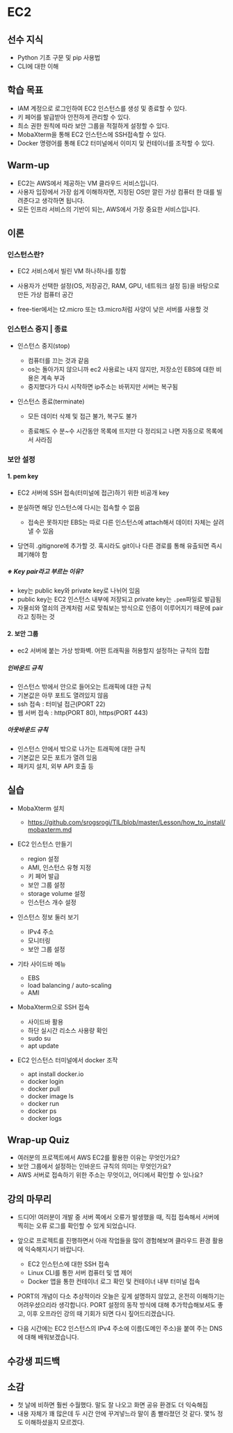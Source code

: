 # EC2



## 선수 지식

- Python 기초 구문 및 pip 사용법
- CLI에 대한 이해



## 학습 목표

- IAM 계정으로 로그인하여 EC2 인스턴스를 생성 및 종료할 수 있다.
- 키 페어를 발급받아 안전하게 관리할 수 있다.
- 최소 권한 원칙에 따라 보안 그룹을 적절하게 설정할 수 있다.
- MobaXterm을 통해 EC2 인스턴스에 SSH접속할 수 있다.
- Docker 명령어를 통해 EC2 터미널에서 이미지 및 컨테이너를 조작할 수 있다.



## Warm-up

- EC2는 AWS에서 제공하는 VM 클라우드 서비스입니다.
- 사용자 입장에서 가장 쉽게 이해하자면, 지정된 OS만 깔린 가상 컴퓨터 한 대를 빌려준다고 생각하면 됩니다.
- 모든 인프라 서비스의 기반이 되는, AWS에서 가장 중요한 서비스입니다.



## 이론



### 인스턴스란?

- EC2 서비스에서 빌린 VM 하나하나를 칭함

- 사용자가 선택한 설정(OS, 저장공간, RAM, GPU, 네트워크 설정 등)을 바탕으로 만든 가상 컴퓨터 공간

- free-tier에서는 t2.micro 또는 t3.micro처럼 사양이 낮은 서버를 사용할 것



### 인스턴스 중지 | 종료

- 인스턴스 중지(stop)
  - 컴퓨터를 끄는 것과 같음
  - os는 돌아가지 않으니까 ec2 사용료는 내지 않지만, 저장소인 EBS에 대한 비용은 계속 부과
  - 중지했다가 다시 시작하면 ip주소는 바뀌지만 서버는 복구됨

- 인스턴스 종료(terminate)

  - 모든 데이터 삭제 및 접근 불가, 복구도 불가


  - 종료해도 수 분~수 시간동안 목록에 뜨지만 다 정리되고 나면 자동으로 목록에서 사라짐



### 보안 설정

#### 1. pem key

- EC2 서버에 SSH 접속(터미널에 접근)하기 위한 비공개 key
- 분실하면 해당 인스턴스에 다시는 접속할 수 없음
  - 접속은 못하지만 EBS는 따로 다른 인스턴스에 attach해서 데이터 자체는 살려낼 수 있음

- 당연히 .gitignore에 추가할 것. 혹시라도 git이나 다른 경로를 통해 유출되면 즉시 폐기해야 함

##### ※ Key pair라고 부르는 이유?

- key는 public key와 private key로 나뉘어 있음
- public key는 EC2 인스턴스 내부에 저장되고 private key는 `.pem`파일로 발급됨
- 자물쇠와 열쇠의 관계처럼 서로 맞춰보는 방식으로 인증이 이루어지기 때문에 pair라고 칭하는 것



#### 2. 보안 그룹

- ec2 서버에 붙는 가상 방화벽. 어떤 트래픽을 허용할지 설정하는 규칙의 집합

##### 인바운드 규칙

- 인스턴스 밖에서 안으로 들어오는 트래픽에 대한 규칙
- 기본값은 아무 포트도 열려있지 않음
- ssh 접속 : 터미널 접근(PORT 22)
- 웹 서버 접속 : http(PORT 80), https(PORT 443)



##### 아웃바운드 규칙

- 인스턴스 안에서 밖으로 나가는 트래픽에 대한 규칙
- 기본값은 모든 포트가 열려 있음
- 패키지 설치, 외부 API 호출 등



## 실습

- MobaXterm 설치
  - https://github.com/srogsrogi/TIL/blob/master/Lesson/how_to_install/mobaxterm.md
  
- EC2 인스턴스 만들기
  - region 설정
  - AMI, 인스턴스 유형 지정
  - 키 페어 발급
  - 보안 그룹 설정
  - storage volume 설정
  - 인스턴스 개수 설정
- 인스턴스 정보 둘러 보기
  - IPv4 주소
  - 모니터링
  - 보안 그룹 설정

- 기타 사이드바 메뉴
  - EBS
  - load balancing / auto-scaling
  - AMI

- MobaXterm으로 SSH 접속
  - 사이드바 활용
  - 하단 실시간 리소스 사용량 확인
  - sudo su
  - apt update
- EC2 인스턴스 터미널에서 docker 조작
  - apt install docker.io
  - docker login
  - docker pull
  - docker image ls
  - docker run
  - docker ps
  - docker logs



## Wrap-up Quiz

- 여러분의 프로젝트에서 AWS EC2를 활용한 이유는 무엇인가요?
- 보안 그룹에서 설정하는 인바운드 규칙의 의미는 무엇인가요?
- AWS 서버로 접속하기 위한 주소는 무엇이고, 어디에서 확인할 수 있나요?



## 강의 마무리

- 드디어! 여러분이 개발 중 서버 쪽에서 오류가 발생했을 때, 직접 접속해서 서버에 찍히는 오류 로그를 확인할 수 있게 되었습니다.
- 앞으로 프로젝트를 진행하면서 아래 작업들을 많이 경험해보며 클라우드 환경 활용에 익숙해지시기 바랍니다.
  - EC2 인스턴스에 대한 SSH 접속
  - Linux CLI를 통한 서버 컴퓨터 및 앱 제어
  - Docker 앱을 통한 컨테이너 로그 확인 및 컨테이너 내부 터미널 접속
- PORT의 개념이 다소 추상적이라 오늘은 깊게 설명하지 않았고, 온전히 이해하기는 어려우셨으리라 생각합니다. PORT 설정의 동작 방식에 대해 추가학습해보셔도 좋고, 이후 오프라인 강의 때 기회가 되면 다시 짚어드리겠습니다.

- 다음 시간에는 EC2 인스턴스의 IPv4 주소에 이름(도메인 주소)을 붙여 주는 DNS에 대해 배워보겠습니다.



## 수강생 피드백



## 소감

- 첫 날에 비하면 훨씬 수월했다. 말도 잘 나오고 화면 공유 환경도 더 익숙해짐
- 내용 자체가 꽤 많은데 두 시간 안에 꾸겨넣느라 말이 좀 빨라졌던 것 같다. 몇% 정도 이해하셨을지 모르겠다.